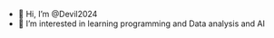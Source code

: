 - 👋 Hi, I’m @Devil2024
- 👀 I’m interested in learning programming and Data analysis and AI

<!---
Devil2024/Devil2024 is a ✨ special ✨ repository because its `README.md` (this file) appears on your GitHub profile.
You can click the Preview link to take a look at your changes.
--->
